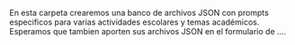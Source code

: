 En esta carpeta crearemos una banco de archivos JSON con prompts especificos para varias actividades escolares y temas académicos. Esperamos que tambien aporten sus archivos JSON en el formulario de ....
